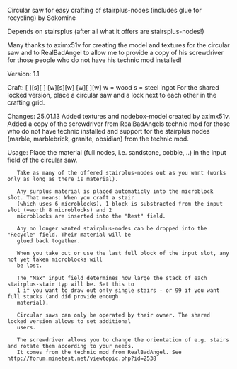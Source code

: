 Circular saw for easy crafting of stairplus-nodes (includes glue for recycling) by Sokomine

Depends on stairsplus (after all what it offers are stairsplus-nodes!)

Many thanks to aximx51v for creating the model and textures for the circular saw and to RealBadAngel to
allow me to provide a copy of his screwdriver for those people who do not have his technic mod installed!

Version: 1.1

Craft:	[ ][s][ ]
		[w][s][w]
		[w][ ][w]
		w = wood
		s = steel ingot
       For the shared locked version, place a circular saw and a lock next to each other in the crafting grid.

Changes: 
       25.01.13 Added textures and nodebox-model created by aximx51v.
                Added a copy of the screwdriver from RealBadAngels technic mod for those who do not have
                technic installed and support for the stairplus nodes (marble, marblebrick, granite, obsidian)
                from the technic mod.
       

Usage: Place the material (full nodes, i.e. sandstone, cobble, ..) in the input field of the circular saw.

       Take as many of the offered stairplus-nodes out as you want (works only as long as there is material).

       Any surplus material is placed automaticly into the microblock slot. That means: When you craft a stair
       (which uses 6 microblocks), 1 block is substracted from the input slot (=worth 8 microblocks) and 2
       microblocks are inserted into the "Rest" field.

       Any no longer wanted stairplus-nodes can be dropped into the "Recycle" field. Their material will be
       glued back together. 

       When you take out or use the last full block of the input slot, any not yet taken microblocks will
       be lost.

       The "Max" input field determines how large the stack of each stairplus-stair typ will be. Set this to
       1 if you want to draw out only single stairs - or 99 if you want full stacks (and did provide enough
       material).

       Circular saws can only be operated by their owner. The shared locked version allows to set additional
       users.

       The screwdriver allows you to change the orientation of e.g. stairs and rotate them according to your needs.
       It comes from the technic mod from RealBadAngel. See http://forum.minetest.net/viewtopic.php?id=2538
